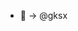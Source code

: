 - 👋 -> @gksx

<!---
gksx/gksx is a ✨ special ✨ repository because its `README.md` (this file) appears on your GitHub profile.
You can click the Preview link to take a look at your changes.
--->
